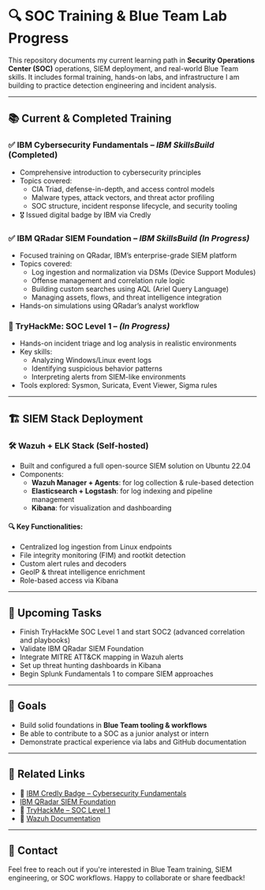 # 🔍 SOC Training & Blue Team Lab Progress

This repository documents my current learning path in **Security Operations Center (SOC)** operations, SIEM deployment, and real-world Blue Team skills. It includes formal training, hands-on labs, and infrastructure I am building to practice detection engineering and incident analysis.

---

## 📚 Current & Completed Training

### ✅ IBM Cybersecurity Fundamentals – *IBM SkillsBuild* (Completed)
- Comprehensive introduction to cybersecurity principles
- Topics covered:
  - CIA Triad, defense-in-depth, and access control models
  - Malware types, attack vectors, and threat actor profiling
  - SOC structure, incident response lifecycle, and security tooling
- 🎖️ Issued digital badge by IBM via Credly

### ✅ IBM QRadar SIEM Foundation – *IBM SkillsBuild* *(In Progress)*
- Focused training on QRadar, IBM’s enterprise-grade SIEM platform
- Topics covered:
  - Log ingestion and normalization via DSMs (Device Support Modules)
  - Offense management and correlation rule logic
  - Building custom searches using AQL (Ariel Query Language)
  - Managing assets, flows, and threat intelligence integration
- Hands-on simulations using QRadar’s analyst workflow

### 🔄 TryHackMe: SOC Level 1 – *(In Progress)*
- Hands-on incident triage and log analysis in realistic environments
- Key skills:
  - Analyzing Windows/Linux event logs
  - Identifying suspicious behavior patterns
  - Interpreting alerts from SIEM-like environments
- Tools explored: Sysmon, Suricata, Event Viewer, Sigma rules

---

## 🏗️ SIEM Stack Deployment

### 🛠️ Wazuh + ELK Stack (Self-hosted)
- Built and configured a full open-source SIEM solution on Ubuntu 22.04
- Components:
  - **Wazuh Manager + Agents**: for log collection & rule-based detection
  - **Elasticsearch + Logstash**: for log indexing and pipeline management
  - **Kibana**: for visualization and dashboarding

#### 🔍 Key Functionalities:
- Centralized log ingestion from Linux endpoints
- File integrity monitoring (FIM) and rootkit detection
- Custom alert rules and decoders
- GeoIP & threat intelligence enrichment
- Role-based access via Kibana

---

## 🧪 Upcoming Tasks

- Finish TryHackMe SOC Level 1 and start SOC2 (advanced correlation and playbooks)
- Validate IBM QRadar SIEM Foundation
- Integrate MITRE ATT&CK mapping in Wazuh alerts
- Set up threat hunting dashboards in Kibana
- Begin Splunk Fundamentals 1 to compare SIEM approaches

---

## 🧠 Goals

- Build solid foundations in **Blue Team tooling & workflows**
- Be able to contribute to a SOC as a junior analyst or intern
- Demonstrate practical experience via labs and GitHub documentation

---

## 📎 Related Links

- 🔗 [IBM Credly Badge – Cybersecurity Fundamentals](https://www.credly.com/badges/f74cae22-1702-4e88-923f-dda9cf68f312/public_url)
- [IBM QRadar SIEM Foundation](https://www.ibm.com/training/learning-path/ibm-qradar-siem-foundation-694)
- 🔗 [TryHackMe – SOC Level 1](https://tryhackme.com/room/soclevel1)
- 🔗 [Wazuh Documentation](https://documentation.wazuh.com)

---

## 👋 Contact

Feel free to reach out if you're interested in Blue Team training, SIEM engineering, or SOC workflows. Happy to collaborate or share feedback!
